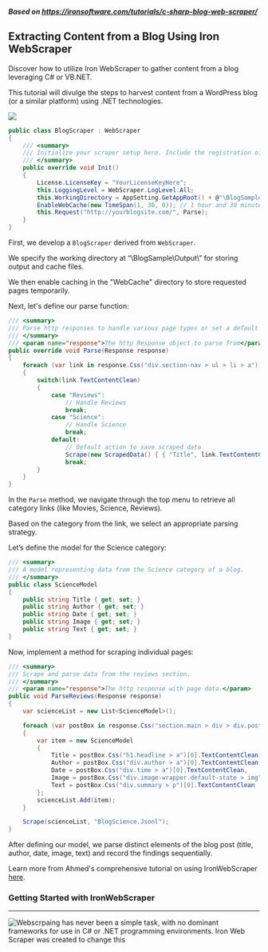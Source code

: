 ***Based on <https://ironsoftware.com/tutorials/c-sharp-blog-web-scraper/>***

## Extracting Content from a Blog Using Iron WebScraper

Discover how to utilize Iron WebScraper to gather content from a blog leveraging C# or VB.NET.

This tutorial will divulge the steps to harvest content from a WordPress blog (or a similar platform) using .NET technologies.

<p><a rel="nofollow" href="https://ironsoftware.com/img/tutorials/webscraping-in-c-sharp/FireShotScreenCaptureGizmodo.jpg" target="_blank"><img src="https://ironsoftware.com/img/tutorials/webscraping-in-c-sharp/FireShotScreenCaptureGizmodo.jpg" class="img-responsive add-shadow img-margin"></a></p>

```cs
public class BlogScraper : WebScraper
{
    /// <summary>
    /// Initialize your scraper setup here. Include the registration of start URLs and define domain constraints.
    /// </summary>
    public override void Init()
    {
        License.LicenseKey = "YourLicenseKeyHere";
        this.LoggingLevel = WebScraper.LogLevel.All;
        this.WorkingDirectory = AppSetting.GetAppRoot() + @"\BlogSample\Output\";
        EnableWebCache(new TimeSpan(1, 30, 0)); // 1 hour and 30 minutes cache time
        this.Request("http://yourblogsite.com/", Parse);
    }
}
```

First, we develop a `BlogScraper` derived from `WebScraper`.

We specify the working directory at “\BlogSample\Output\” for storing output and cache files.

We then enable caching in the "WebCache" directory to store requested pages temporarily.

Next, let's define our parse function:

```cs
/// <summary>
/// Parse http responses to handle various page types or set a default response handler.
/// </summary>
/// <param name="response">The http Response object to parse from</param>
public override void Parse(Response response)
{
    foreach (var link in response.Css("div.section-nav > ul > li > a"))
    {
        switch(link.TextContentClean)
        {
            case "Reviews":
                // Handle Reviews
                break;
            case "Science":
                // Handle Science
                break;
            default:
                // Default action to save scraped data
                Scrape(new ScrapedData() { { "Title", link.TextContentClean } }, "BlogScraper.Jsonl");
                break;
        }
    }
}
```

In the `Parse` method, we navigate through the top menu to retrieve all category links (like Movies, Science, Reviews).

Based on the category from the link, we select an appropriate parsing strategy.

Let’s define the model for the Science category:

```cs
/// <summary>
/// A model representing data from the Science category of a blog.
/// </summary>
public class ScienceModel
{
    public string Title { get; set; }
    public string Author { get; set; }
    public string Date { get; set; }
    public string Image { get; set; }
    public string Text { get; set; }
}
```

Now, implement a method for scraping individual pages:

```cs
/// <summary>
/// Scrape and parse data from the reviews section.
/// </summary>
/// <param name="response">The http response with page data.</param>
public void ParseReviews(Response response)
{
    var scienceList = new List<ScienceModel>();

    foreach (var postBox in response.Css("section.main > div > div.post-list"))
    {
        var item = new ScienceModel
        {
            Title = postBox.Css("h1.headline > a")[0].TextContentClean,
            Author = postBox.Css("div.author > a")[0].TextContentClean,
            Date = postBox.Css("div.time > a")[0].TextContentClean,
            Image = postBox.Css("div.image-wrapper.default-state > img")[0].Attributes["src"],
            Text = postBox.Css("div.summary > p")[0].TextContentClean
        };
        scienceList.Add(item);
    }

    Scrape(scienceList, "BlogScience.Jsonl");
}
```

After defining our model, we parse distinct elements of the blog post (title, author, date, image, text) and record the findings sequentially.

Learn more from Ahmed's comprehensive tutorial on using IronWebScraper [here](https://ironsoftware.com/webscraping-in-c-sharp/).

<h3>Getting Started with IronWebScraper</h3>

------------------------------


<div class="article-img tutorial-img">
    <img src="https://ironsoftware.com/img/tutorials/c-sharp-blog-web-scraper/banner.jpg" alt="Webscrpaing has never been a simple task, with no dominant frameworks for use in C# or .NET programming environments. Iron Web Scraper was created to change this" class="img-responsive">
</div>
